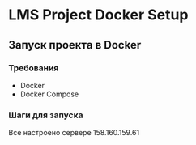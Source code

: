 # LMS Project Docker Setup

## Запуск проекта в Docker

### Требования
- Docker
- Docker Compose

### Шаги для запуска

Все настроено сервере 158.160.159.61

